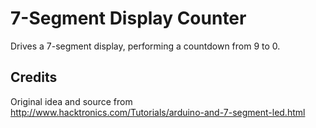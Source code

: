 # 7-Segment Display Counter

Drives a 7-segment display, performing a countdown from 9 to 0.

## Credits
Original idea and source from http://www.hacktronics.com/Tutorials/arduino-and-7-segment-led.html